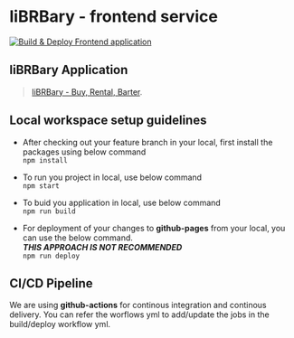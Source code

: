 # liBRBary - frontend service
[![Build & Deploy Frontend application](https://github.com/librbary/main-frontend-react/actions/workflows/workflow-deploy.yml/badge.svg?branch=develop)](https://github.com/librbary/main-frontend-react/actions/workflows/workflow-deploy.yml)

## liBRBary Application
> [liBRBary - Buy, Rental, Barter](https://librbary.github.io/main-frontend-react).

## Local workspace setup guidelines
* After checking out your feature branch in your local, first install the packages using below command <br />
``` npm install ```

* To run you project in local, use below command <br />
``` npm start ```

* To buid you application in local, use below command <br />
``` npm run build ```

* For deployment of your changes to **github-pages** from your local, you can use the below command. <br /> 
***THIS APPROACH IS NOT RECOMMENDED*** <br />
``` npm run deploy ```

## CI/CD Pipeline
We are using **github-actions** for continous integration and continous delivery. You can refer the worflows yml to add/update the jobs in the build/deploy workflow yml.
